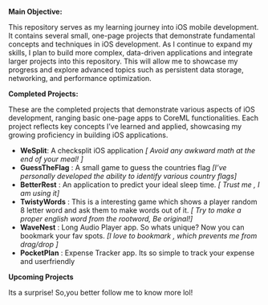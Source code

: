 **Main Objective:**

This repository serves as my learning journey into iOS mobile development. It contains several small, one-page projects that demonstrate fundamental concepts and techniques in iOS development. As I continue to expand my skills, I plan to build more complex, data-driven applications and integrate larger projects into this repository. This will allow me to showcase my progress and explore advanced topics such as persistent data storage, networking, and performance optimization.

**Completed Projects:**

These are the completed projects that demonstrate various aspects of iOS development, ranging basic one-page apps to CoreML functionalities. Each project reflects key concepts I’ve learned and applied, showcasing my growing proficiency in building iOS applications.

  - **WeSplit**: A checksplit iOS application  _[ Avoid any awkward math at the end of your meal! ]_
  - **GuessTheFlag** : A small game to guess the countries flag  _[I’ve personally developed the ability to identify various country flags]_
  - **BetterRest** : An application to predict your ideal sleep time.  _[ Trust me , I am using it]_
  - **TwistyWords** : This is a interesting game which shows a player random 8 letter word and ask them to make words out of it. _[ Try to make a proper english word from the rootword, Be original!]_
  - **WaveNest** : Long Audio Player app. So whats unique? Now you can bookmark your fav spots. _[I love to bookmark , which prevents me from drag/drop ]_
  - **PocketPlan** : Expense Tracker app. Its so simple to track your expense and userfriendly 

**Upcoming Projects**

Its a surprise! So,you better follow me to know more lol!
